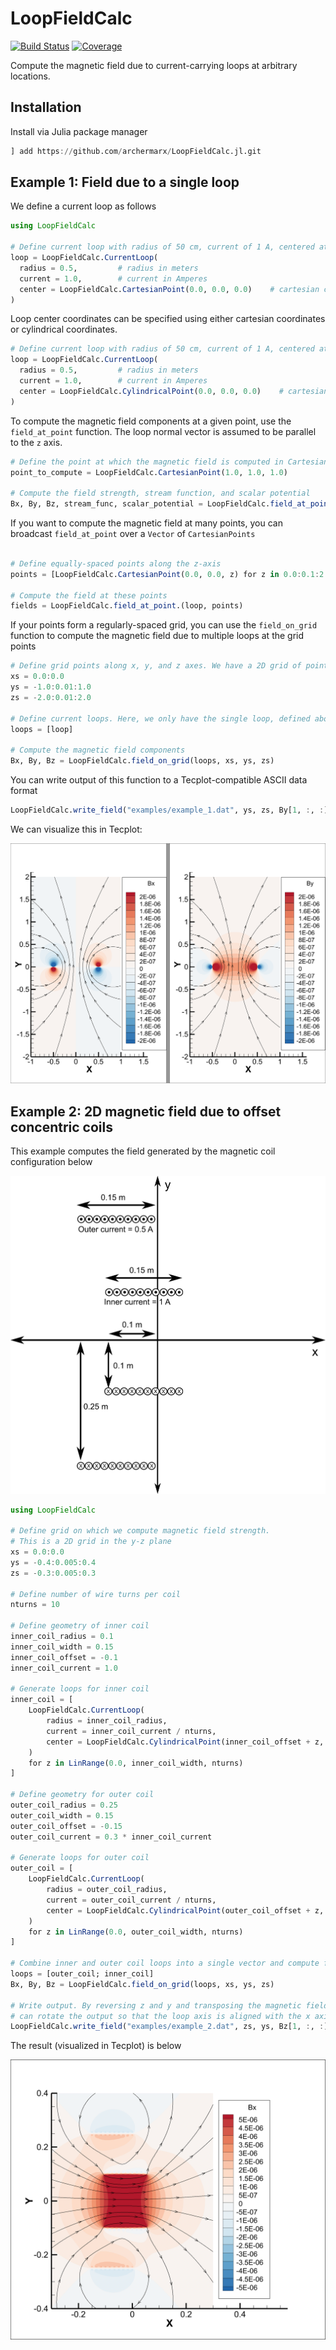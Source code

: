 # LoopFieldCalc

[![Build Status](https://travis-ci.com/archermarx/LoopFieldCalc.jl.svg?branch=master)](https://travis-ci.com/archermarx/LoopFieldCalc.jl)
[![Coverage](https://codecov.io/gh/archermarx/LoopFieldCalc.jl/branch/master/graph/badge.svg)](https://codecov.io/gh/archermarx/LoopFieldCalc.jl)

Compute the magnetic field due to current-carrying loops at arbitrary locations.

## Installation
Install via Julia package manager
```julia
] add https://github.com/archermarx/LoopFieldCalc.jl.git
```

## Example 1: Field due to a single loop

We define a current loop as follows

```julia
using LoopFieldCalc

# Define current loop with radius of 50 cm, current of 1 A, centered at the origin
loop = LoopFieldCalc.CurrentLoop(
  radius = 0.5,         # radius in meters
  current = 1.0,        # current in Amperes
  center = LoopFieldCalc.CartesianPoint(0.0, 0.0, 0.0)    # cartesian coordinates of the loop center
)
```

Loop center coordinates can be specified using either cartesian coordinates or cylindrical coordinates.

```julia
# Define current loop with radius of 50 cm, current of 1 A, centered at the origin
loop = LoopFieldCalc.CurrentLoop(
  radius = 0.5,         # radius in meters
  current = 1.0,        # current in Amperes
  center = LoopFieldCalc.CylindricalPoint(0.0, 0.0, 0.0)    # cartesian coordinates of the loop center
)
```

To compute the magnetic field components at a given point, use the `field_at_point` function. The loop normal vector is assumed to be parallel to the `z` axis.

```julia
# Define the point at which the magnetic field is computed in Cartesian space
point_to_compute = LoopFieldCalc.CartesianPoint(1.0, 1.0, 1.0)  

# Compute the field strength, stream function, and scalar potential
Bx, By, Bz, stream_func, scalar_potential = LoopFieldCalc.field_at_point(loop, point_to_compute)
```

If you want to compute the magnetic field at many points, you can broadcast `field_at_point` over a `Vector` of `CartesianPoints`

```julia

# Define equally-spaced points along the z-axis
points = [LoopFieldCalc.CartesianPoint(0.0, 0.0, z) for z in 0.0:0.1:2.0]

# Compute the field at these points
fields = LoopFieldCalc.field_at_point.(loop, points)

```

If your points form a regularly-spaced grid, you can use the `field_on_grid` function to compute the magnetic field due to multiple loops at the grid points

```julia
# Define grid points along x, y, and z axes. We have a 2D grid of points in the y-z plane.
xs = 0.0:0.0
ys = -1.0:0.01:1.0
zs = -2.0:0.01:2.0

# Define current loops. Here, we only have the single loop, defined above
loops = [loop]

# Compute the magnetic field components
Bx, By, Bz = LoopFieldCalc.field_on_grid(loops, xs, ys, zs)
```

You can write output of this function to a Tecplot-compatible ASCII data format
```julia
LoopFieldCalc.write_field("examples/example_1.dat", ys, zs, By[1, :, :], Bz[1, :, :])
```

We can visualize this in Tecplot:

![](https://github.com/archermarx/LoopFieldCalc.jl/blob/master/examples/example_1.png)


## Example 2: 2D magnetic field due to offset concentric coils

This example computes the field generated by the magnetic coil configuration below

![](https://github.com/archermarx/LoopFieldCalc.jl/blob/master/examples/example_2_setup.png)

```julia
using LoopFieldCalc

# Define grid on which we compute magnetic field strength.
# This is a 2D grid in the y-z plane
xs = 0.0:0.0
ys = -0.4:0.005:0.4
zs = -0.3:0.005:0.3

# Define number of wire turns per coil
nturns = 10

# Define geometry of inner coil
inner_coil_radius = 0.1
inner_coil_width = 0.15
inner_coil_offset = -0.1
inner_coil_current = 1.0

# Generate loops for inner coil
inner_coil = [
    LoopFieldCalc.CurrentLoop(
        radius = inner_coil_radius,
        current = inner_coil_current / nturns,
        center = LoopFieldCalc.CylindricalPoint(inner_coil_offset + z, 0.0, 0.0)
    )
    for z in LinRange(0.0, inner_coil_width, nturns)
]

# Define geometry for outer coil
outer_coil_radius = 0.25
outer_coil_width = 0.15
outer_coil_offset = -0.15
outer_coil_current = 0.3 * inner_coil_current

# Generate loops for outer coil
outer_coil = [
    LoopFieldCalc.CurrentLoop(
        radius = outer_coil_radius,
        current = outer_coil_current / nturns,
        center = LoopFieldCalc.CylindricalPoint(outer_coil_offset + z, 0.0, 0.0)
    )
    for z in LinRange(0.0, outer_coil_width, nturns)
]

# Combine inner and outer coil loops into a single vector and compute field
loops = [outer_coil; inner_coil]
Bx, By, Bz = LoopFieldCalc.field_on_grid(loops, xs, ys, zs)

# Write output. By reversing z and y and transposing the magnetic field matrices, we
# can rotate the output so that the loop axis is aligned with the x axis
LoopFieldCalc.write_field("examples/example_2.dat", zs, ys, Bz[1, :, :]', By[1, :, :]')
```

The result (visualized in Tecplot) is below

![](https://github.com/archermarx/LoopFieldCalc.jl/blob/master/examples/example_2.png)
